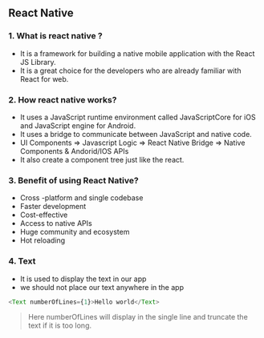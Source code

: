 ## React Native

### 1. What is react native ?

- It is a framework for building a native mobile application with the React JS Library.
- It is a great choice for the developers who are already familiar with React for web.

### 2. How react native works?

- It uses a JavaScript runtime environment called JavaScriptCore for iOS and JavaScript engine for Android.
- It uses a bridge to communicate between JavaScript and native code.
- UI Components => Javascript Logic => React Native Bridge => Native Components & Andorid/IOS APIs
- It also create a component tree just like the react.

### 3. Benefit of using React Native?

- Cross -platform and single codebase
- Faster development
- Cost-effective
- Access to native APIs
- Huge community and ecosystem
- Hot reloading

### 4. Text

- It is used to display the text in our app
- we should not place our text anywhere in the app

```js
<Text numberOfLines={1}>Hello world</Text>
```

> Here numberOfLines will display in the single line and truncate the text if it is too long.
